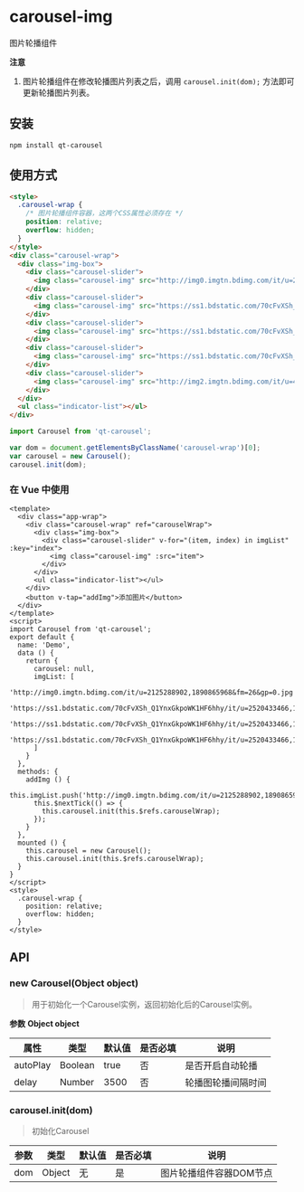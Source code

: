 # carousel-img
图片轮播组件

**注意**  
1. 图片轮播组件在修改轮播图片列表之后，调用  `carousel.init(dom);` 方法即可更新轮播图片列表。

## 安装
```shell
npm install qt-carousel
```

## 使用方式
```html
<style>
  .carousel-wrap {
    /* 图片轮播组件容器，这两个CSS属性必须存在 */
    position: relative;
    overflow: hidden;
  }
</style>
<div class="carousel-wrap">
  <div class="img-box">
    <div class="carousel-slider">
      <img class="carousel-img" src="http://img0.imgtn.bdimg.com/it/u=2125288902,1890865968&fm=26&gp=0.jpg">
    </div>
    <div class="carousel-slider">
      <img class="carousel-img" src="https://ss1.bdstatic.com/70cFvXSh_Q1YnxGkpoWK1HF6hhy/it/u=2520433466,1070276963&fm=26&gp=0.jpg">
    </div>  
    <div class="carousel-slider">  
      <img class="carousel-img" src="https://ss1.bdstatic.com/70cFvXSh_Q1YnxGkpoWK1HF6hhy/it/u=2520433466,1070276963&fm=26&gp=0.jpg">
    </div>  
    <div class="carousel-slider">  
      <img class="carousel-img" src="https://ss1.bdstatic.com/70cFvXSh_Q1YnxGkpoWK1HF6hhy/it/u=2520433466,1070276963&fm=26&gp=0.jpg">
    </div>  
    <div class="carousel-slider">  
      <img class="carousel-img" src="http://img2.imgtn.bdimg.com/it/u=415472049,3360294245&fm=26&gp=0.jpg">
    </div>  
  </div>
  <ul class="indicator-list"></ul>
</div>
```
```javascript
import Carousel from 'qt-carousel';

var dom = document.getElementsByClassName('carousel-wrap')[0];
var carousel = new Carousel();
carousel.init(dom);
```

### 在 Vue 中使用
```
<template>
  <div class="app-wrap">
    <div class="carousel-wrap" ref="carouselWrap">
      <div class="img-box">
        <div class="carousel-slider" v-for="(item, index) in imgList" :key="index">
          <img class="carousel-img" :src="item">
        </div>
      </div>
      <ul class="indicator-list"></ul>
    </div>
    <button v-tap="addImg">添加图片</button>
  </div>
</template>
<script>
import Carousel from 'qt-carousel';
export default {
  name: 'Demo',
  data () {
    return {
      carousel: null,
      imgList: [
        'http://img0.imgtn.bdimg.com/it/u=2125288902,1890865968&fm=26&gp=0.jpg',
        'https://ss1.bdstatic.com/70cFvXSh_Q1YnxGkpoWK1HF6hhy/it/u=2520433466,1070276963&fm=26&gp=0.jpg',
        'https://ss1.bdstatic.com/70cFvXSh_Q1YnxGkpoWK1HF6hhy/it/u=2520433466,1070276963&fm=26&gp=0.jpg',
        'https://ss1.bdstatic.com/70cFvXSh_Q1YnxGkpoWK1HF6hhy/it/u=2520433466,1070276963&fm=26&gp=0.jpg'
      ]
    }
  },
  methods: {
    addImg () {
      this.imgList.push('http://img0.imgtn.bdimg.com/it/u=2125288902,1890865968&fm=26&gp=0.jpg');
      this.$nextTick(() => {
        this.carousel.init(this.$refs.carouselWrap);
      });
    }
  },
  mounted () {
    this.carousel = new Carousel();
    this.carousel.init(this.$refs.carouselWrap);
  }
}
</script>
<style>
  .carousel-wrap {
    position: relative;
    overflow: hidden;
  }
</style>
```

## API
### new Carousel(Object object)
> 用于初始化一个Carousel实例，返回初始化后的Carousel实例。

**参数**
**Object object**

属性 | 类型 | 默认值 | 是否必填 | 说明  
-|-|-|-|-|
autoPlay | Boolean | true | 否 | 是否开启自动轮播
delay | Number | 3500 | 否 | 轮播图轮播间隔时间

### carousel.init(dom)
> 初始化Carousel

参数 | 类型 | 默认值 | 是否必填 | 说明  
-|-|-|-|-|
dom | Object | 无 | 是 | 图片轮播组件容器DOM节点
